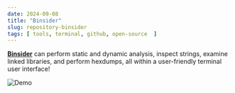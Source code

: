 ```yaml
---
date: 2024-09-08
title: "Binsider"
slug: repository-binsider
tags: [ tools, terminal, github, open-source  ]
---
```




**[Binsider][1]** can perform static and dynamic analysis, inspect strings, examine linked libraries, and perform hexdumps, all within a user-friendly terminal user interface!

![Demo][2]



   [1]: https://github.com/orhun/binsider
   [2]: https://raw.githubusercontent.com/orhun/binsider/refs/heads/main/website/src/content/assets/quickstart.gif
